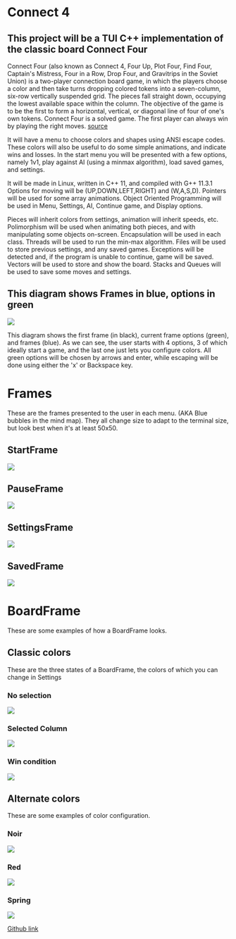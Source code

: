 # Connect 4
## This project will be a TUI C++ implementation of the classic board Connect Four

Connect Four (also known as Connect 4, Four Up, Plot Four, Find Four, Captain's Mistress, Four in a Row, Drop Four, and Gravitrips in the Soviet Union) is a two-player connection board game, in which the players choose a color and then take turns dropping colored tokens into a seven-column, six-row vertically suspended grid. The pieces fall straight down, occupying the lowest available space within the column. The objective of the game is to be the first to form a horizontal, vertical, or diagonal line of four of one's own tokens. Connect Four is a solved game. The first player can always win by playing the right moves. [source](https./img//en.wikipedia.or./img/wik./img/Connect_Four)

It will have a menu to choose colors and shapes using ANSI escape codes. These colors will also be useful to do some simple animations, and indicate wins and losses.
In the start menu you will be presented with a few options, namely 1v1, play against AI (using a minmax algorithm), load saved games, and settings.

It will be made in Linux, written in C++ 11, and compiled with G++ 11.3.1
Options for moving will be (UP,DOWN,LEFT,RIGHT) and (W,A,S,D).
Pointers will be used for some array animations.
Object Oriented Programming will be used in Menu, Settings, AI, Continue game, and Display options.

Pieces will inherit colors from settings, animation will inherit speeds, etc.
Polimorphism will be used when animating both pieces, and with manipulating some objects on-screen. 
Encapsulation will be used in each class.
Threads will be used to run the min-max algorithm.
Files will be used to store previous settings, and any saved games.
Exceptions will be detected and, if the program is unable to continue, game will be saved. Vectors will be used to store and show the board.
Stacks and Queues will be used to save some moves and settings.


## This diagram shows Frames in blue, options in green
<img src="./img/MindMap.svg">


This diagram shows the first frame (in black), current frame options (green), and frames (blue). As we can see, the user starts with 4 options, 3 of which ideally start a game, and the last one just lets you configure colors.
All green options will be chosen by arrows and enter, while escaping will be done using either the 'x' or Backspace key.


# Frames

These are the frames presented to the user in each menu. (AKA Blue bubbles in the mind map).
They all change size to adapt to the terminal size, but look best when it's at least 50x50.
## StartFrame

<img src="./img/StartFrame.png">

## PauseFrame

<img src="./img/PauseFrame.png">

## SettingsFrame

<img src="./img/SettingsFrame.png">

## SavedFrame

<img src="./img/SavedFrame.png">

# BoardFrame
These are some examples of how a BoardFrame looks.

## Classic colors

These are the three states of a BoardFrame, the colors of which you can change in Settings

### No selection

<img src="./img/BoardFrame_classic_default.png">

### Selected Column

<img src="./img/BoardFrame_classic_selected.png">

### Win condition

<img src="./img/BoardFrame_classic_win.png">

## Alternate colors

These are some examples of color configuration.

### Noir

<img src="./img/BoardFrame_noir_selected.png">

### Red

<img src="./img/BoardFrame_red_selected.png">

### Spring

<img src="./img/BoardFrame_spring_selected.png">


[Github link](https://github.com/ZuperZeus/Connect-4/)
